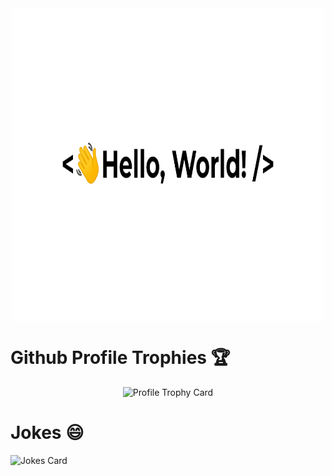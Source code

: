 <div align="center">
  <img src="greetings.gif" align="center" style="width: 500px; height: 500px;" />
</div>

# Github Profile Trophies 🏆

<p align="center">
  <img src="https://github-profile-trophy.vercel.app/?username=ferdyrahmat&theme=onedark&no-frame=true" alt="Profile Trophy Card" />
</p>

# Jokes 😄

<img src="https://readme-jokes.vercel.app/api?hideBorder" alt="Jokes Card" />
